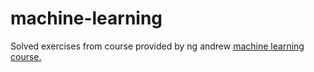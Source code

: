 # machine-learning <br>
Solved exercises from course provided by ng andrew  <a href = "https://www.coursera.org/learn/machine-learning"> machine learning course. </a> <br>


